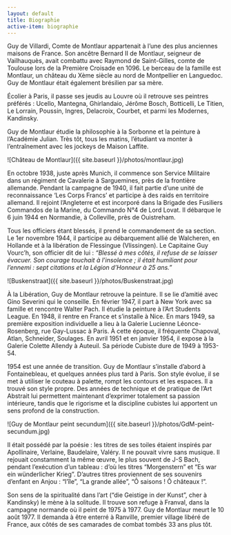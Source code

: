 ```yaml
---
layout: default
title: Biographie
active-item: biographie
---
```

<!-- Ne pas supprimer la balise -->
<div class="printy">

Guy de Villardi, Comte de Montlaur appartenait à l’une des plus anciennes maisons de France. Son ancêtre Bernard II de Montlaur, seigneur de Vailhauquès, avait combattu avec Raymond de Saint-Gilles, comte de Toulouse lors de la Première Croisade en 1096. Le berceau de la famille est Montlaur, un château du Xème siècle au nord de Montpellier en Languedoc. Guy de Montlaur était également brésilien par sa mère.

Écolier à Paris, il passe ses jeudis au Louvre où il retrouve ses peintres préférés&nbsp;: Ucello, Mantegna, Ghirlandaio, Jérôme Bosch, Botticelli, Le Titien, Le Lorrain, Poussin, Ingres, Delacroix, Courbet, et parmi les Modernes, Kandinsky.

Guy de Montlaur étudie la philosophie à la Sorbonne et la peinture à l’Académie Julian. Très tôt, tous les matins, l’étudiant va monter à l’entraînement avec les jockeys de Maison Laffite.

<!-- Ne pas supprimer la balise -->
</div>

![Château de Montlaur]({{ site.baseurl }}/photos/montlaur.jpg)

<!-- Ne pas supprimer la balise -->
<div class="printy">

En octobre 1938, juste après Munich, il commence son Service Militaire dans un régiment de Cavalerie à Sarguemines, près de la frontière allemande. Pendant la campagne de 1940, il fait partie d’une unité de reconnaissance ‘Les Corps Francs’ et participe à des raids en territoire allemand. Il rejoint l’Angleterre et est incorporé dans la Brigade des Fusiliers Commandos de la Marine, du Commando N°4 de Lord Lovat. Il débarque le 6 juin 1944 en Normandie, à Colleville, près de Ouistreham.

Tous les officiers étant blessés, il prend le commandement de sa section. Le 1er novembre 1944, il participe au débarquement allié de Walcheren, en Hollande et à la libération de Flessingue (Vlissingen). Le Capitaine Guy Vourc’h, son officier dit de lui&nbsp;: *“Blessé à mes côtés, il refuse de se laisser évacuer. Son courage touchait à l’insolence&nbsp;; il était humiliant pour l’ennemi&nbsp;: sept citations et la Légion d’Honneur à 25&nbsp;ans.”*

<!-- Ne pas supprimer la balise -->
</div>

![Buskenstraat]({{ site.baseurl }}/photos/Buskenstraat.jpg)

<!-- Ne pas supprimer la balise -->
<div class="printy">

À la Libération, Guy de Montlaur retrouve la peinture. Il se lie d’amitié avec Gino Severini qui le conseille. En février 1947, il part à New York avec sa famille et rencontre Walter Pach. Il étudie la peinture à l’Art Students League. En 1948, il rentre en France et s’installe à Nice. En mars 1949, sa première exposition individuelle a lieu à la Galerie Lucienne Léonce-Rosenberg, rue Gay-Lussac à Paris. À cette époque, il fréquente Chapoval, Atlan, Schneider, Soulages. En avril 1951 et en janvier 1954, il expose à la Galerie Colette Allendy à Auteuil. Sa période Cubiste dure de 1949 à 1953-54.

1954 est une année de transition. Guy de Montlaur s’installe d’abord à Fontainebleau, et quelques années plus tard à Paris. Son style évolue, il se met à utiliser le couteau à palette, rompt les contours et les espaces. Il a trouvé son style propre. Des années de technique et de pratique de l’Art Abstrait lui permettent maintenant d’exprimer totalement sa passion intérieure, tandis que le rigorisme et la discipline cubistes lui apportent un sens profond de la construction.

<!-- Ne pas supprimer la balise -->
</div>

![Guy de Montlaur peint secundum]({{ site.baseurl }}/photos/GdM-peint-secundum.jpg)

<!-- Ne pas supprimer la balise -->
<div class="printy">

Il était possédé par la poésie&nbsp;: les titres de ses toiles étaient inspirés par Apollinaire, Verlaine, Baudelaire, Valéry. Il ne pouvait vivre sans musique. Il rejouait constamment la même œuvre, le plus souvent de J-S Bach, pendant l’exécution d’un tableau&nbsp;: d’où les titres “Morgenstern” et “Es war ein wünderlicher Krieg”. D’autres titres proviennent de ses souvenirs d’enfant en Anjou&nbsp;: “l’île”, “La grande allée”, “Ô saisons&nbsp;! Ô châteaux&nbsp;!”.

Son sens de la spiritualité dans l’art (“die Geistige in der Kunst”, cher à Kandinsky) le mène à la solitude. Il trouve son refuge à Franval, dans la campagne normande où il peint de 1975 à 1977. Guy de Montlaur meurt le 10 août 1977. Il demanda à être enterré à Ranville, premier village libéré de France, aux côtés de ses camarades de combat tombés 33&nbsp;ans plus tôt.

<!-- Ne pas supprimer la balise -->
</div>
